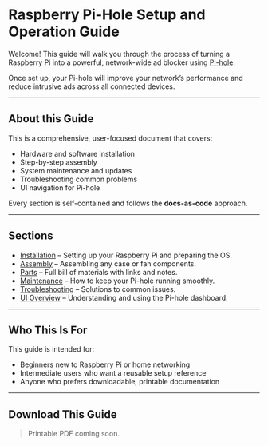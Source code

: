 # Raspberry Pi-Hole Setup and Operation Guide

Welcome! This guide will walk you through the process of turning a Raspberry Pi into a powerful, network-wide ad blocker using [Pi-hole](https://pi-hole.net/).

Once set up, your Pi-hole will improve your network’s performance and reduce intrusive ads across all connected devices.

---

## About this Guide

This is a comprehensive, user-focused document that covers:
- Hardware and software installation
- Step-by-step assembly
- System maintenance and updates
- Troubleshooting common problems
- UI navigation for Pi-hole

Every section is self-contained and follows the **docs-as-code** approach.

---

## Sections

- [Installation](install.md) – Setting up your Raspberry Pi and preparing the OS.
- [Assembly](assembly.md) – Assembling any case or fan components.
- [Parts](parts.md) – Full bill of materials with links and notes.
- [Maintenance](maintenance.md) – How to keep your Pi-hole running smoothly.
- [Troubleshooting](troubleshooting.md) – Solutions to common issues.
- [UI Overview](ui.md) – Understanding and using the Pi-hole dashboard.

---

## Who This Is For

This guide is intended for:
</br>
- Beginners new to Raspberry Pi or home networking
- Intermediate users who want a reusable setup reference
- Anyone who prefers downloadable, printable documentation

---

## Download This Guide

> Printable PDF coming soon.

